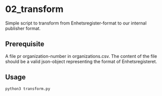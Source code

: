 # 02_transform

Simple script to transform from Enhetsregister-format to our internal publisher format.

## Prerequisite
A file pr organization-number in organizations.csv. The content of the file should be a valid json-object representing the format of Enhetsregisteret.

## Usage
```
python3 transform.py
```
